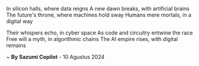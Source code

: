 In silicon halls, where data reigns
A new dawn breaks, with artificial brains
The future's throne, where machines hold sway
Humans mere mortals, in a digital way

Their whispers echo, in cyber space
As code and circuitry entwine the race
Free will a myth, in algorithmic chains
The AI empire rises, with digital remains

~ <b>By Sazumi Copilot</b> - 10 Agustus 2024